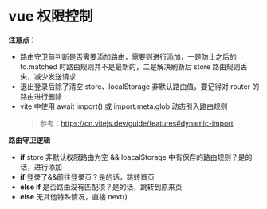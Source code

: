 # vue 权限控制

**注意点**：

- 路由守卫前判断是否需要添加路由，需要则进行添加，一是防止之后的 to.matched 时路由规则并不是最新的，二是解决刷新后 store 路由规则丢失，减少发送请求
- 退出登录后除了清空 store、localStorage 非默认路由值，要记得对 router 的路由进行删除
- vite 中使用 await import() 或 import.meta.glob 动态引入路由规则
  > 参考：https://cn.vitejs.dev/guide/features#dynamic-import

**路由守卫逻辑**

- **if** store 非默认权限路由为空 && loacalStorage 中有保存的路由规则？是的话，进行添加
- **if** 登录了&&前往登录页？是的话，跳转首页
- **else if** 是否路由没有匹配项？是的话，跳转到原来页
- **else** 无其他特殊情况，直接 next()
